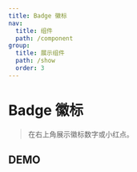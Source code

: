 ```yaml
---
title: Badge 徽标
nav:
  title: 组件
  path: /component
group:
  title: 展示组件
  path: /show
  order: 3
---
```


# Badge 徽标

> 在右上角展示徽标数字或小红点。

## DEMO

<code defaultShowCode src="./__fixtures__/doc.tsx"></code>

<API></API>
